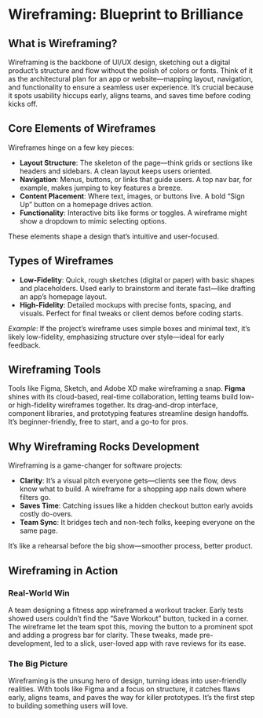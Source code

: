 # Wireframing: Blueprint to Brilliance

## What is Wireframing?

Wireframing is the backbone of UI/UX design, sketching out a digital product’s structure and flow without the polish of colors or fonts. Think of it as the architectural plan for an app or website—mapping layout, navigation, and functionality to ensure a seamless user experience. It’s crucial because it spots usability hiccups early, aligns teams, and saves time before coding kicks off.

## Core Elements of Wireframes

Wireframes hinge on a few key pieces:

- **Layout Structure**: The skeleton of the page—think grids or sections like headers and sidebars. A clean layout keeps users oriented.
- **Navigation**: Menus, buttons, or links that guide users. A top nav bar, for example, makes jumping to key features a breeze.
- **Content Placement**: Where text, images, or buttons live. A bold “Sign Up” button on a homepage drives action.
- **Functionality**: Interactive bits like forms or toggles. A wireframe might show a dropdown to mimic selecting options.

These elements shape a design that’s intuitive and user-focused.

## Types of Wireframes

- **Low-Fidelity**: Quick, rough sketches (digital or paper) with basic shapes and placeholders. Used early to brainstorm and iterate fast—like drafting an app’s homepage layout.
- **High-Fidelity**: Detailed mockups with precise fonts, spacing, and visuals. Perfect for final tweaks or client demos before coding starts.

*Example*: If the project’s wireframe uses simple boxes and minimal text, it’s likely low-fidelity, emphasizing structure over style—ideal for early feedback.

## Wireframing Tools

Tools like Figma, Sketch, and Adobe XD make wireframing a snap. **Figma** shines with its cloud-based, real-time collaboration, letting teams build low- or high-fidelity wireframes together. Its drag-and-drop interface, component libraries, and prototyping features streamline design handoffs. It’s beginner-friendly, free to start, and a go-to for pros.

## Why Wireframing Rocks Development

Wireframing is a game-changer for software projects:

- **Clarity**: It’s a visual pitch everyone gets—clients see the flow, devs know what to build. A wireframe for a shopping app nails down where filters go.
- **Saves Time**: Catching issues like a hidden checkout button early avoids costly do-overs.
- **Team Sync**: It bridges tech and non-tech folks, keeping everyone on the same page.

It’s like a rehearsal before the big show—smoother process, better product.

## Wireframing in Action

### Real-World Win

A team designing a fitness app wireframed a workout tracker. Early tests showed users couldn’t find the “Save Workout” button, tucked in a corner. The wireframe let the team spot this, moving the button to a prominent spot and adding a progress bar for clarity. These tweaks, made pre-development, led to a slick, user-loved app with rave reviews for its ease.

### The Big Picture

Wireframing is the unsung hero of design, turning ideas into user-friendly realities. With tools like Figma and a focus on structure, it catches flaws early, aligns teams, and paves the way for killer prototypes. It’s the first step to building something users will love.
